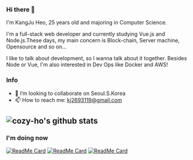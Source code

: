 ### Hi there 👋

I'm KangJu Heo, 25 years old and majoring in Computer Science.

I'm a full-stack web developer and currently studying Vue.js and Node.js.These days, my main concern is Block-chain, Server machine, Opensource and so on...

I like to talk about development, so I wanna talk about it together. Besides Node or Vue, I'm also interested in Dev Ops like Docker and AWS!

### Info

- 👯 I’m looking to collaborate on Seoul.S.Korea
- 📫 How to reach me: kj2693119@gmail.com


![cozy-ho's github stats](https://github-readme-stats.vercel.app/api?username=cozy-ho&show_icons=true&theme=radical)
---

### I'm doing now
[![ReadMe Card](https://github-readme-stats.vercel.app/api/pin/?username=cozy-ho&repo=oh_my_pos)](https://github.com/cozy-ho/oh_my_pos)
[![ReadMe Card](https://github-readme-stats.vercel.app/api/pin/?username=byun618&repo=UFO)](https://github.com/byun618/UFO)
[![ReadMe Card](https://github-readme-stats.vercel.app/api/pin/?username=cozy-ho&repo=Cozy-Ho.github.io)](https://github.com/cozy-ho/Cozy-Ho.github.io)
